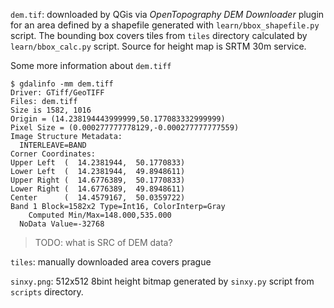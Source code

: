 `dem.tif`: downloaded by QGis via *OpenTopography DEM Downloader* plugin for an area defined by a shapefile generated with `learn/bbox_shapefile.py` script. The bounding box covers tiles from `tiles` directory calculated by `learn/bbox_calc.py` script. Source for height map is SRTM 30m service.

Some more information about `dem.tiff`

```console
$ gdalinfo -mm dem.tiff
Driver: GTiff/GeoTIFF
Files: dem.tiff
Size is 1582, 1016
Origin = (14.238194443999999,50.177083332999999)
Pixel Size = (0.000277777778129,-0.000277777777559)
Image Structure Metadata:
  INTERLEAVE=BAND
Corner Coordinates:
Upper Left  (  14.2381944,  50.1770833)
Lower Left  (  14.2381944,  49.8948611)
Upper Right (  14.6776389,  50.1770833)
Lower Right (  14.6776389,  49.8948611)
Center      (  14.4579167,  50.0359722)
Band 1 Block=1582x2 Type=Int16, ColorInterp=Gray
    Computed Min/Max=148.000,535.000
  NoData Value=-32768
```

> TODO: what is SRC of DEM data?


`tiles`: manually downloaded area covers prague

`sinxy.png`: 512x512 8bint height bitmap generated by `sinxy.py` script from `scripts` directory.
